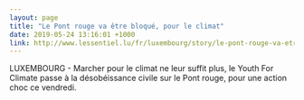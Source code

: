 ```yaml
---
layout: page
title: "Le Pont rouge va être bloqué, pour le climat"
date: 2019-05-24 13:16:01 +1000
link: http://www.lessentiel.lu/fr/luxembourg/story/le-pont-rouge-va-etre-bloque-pour-le-climat-30066360
---
```


LUXEMBOURG - Marcher pour le climat ne leur suffit plus, le Youth For Climate passe à la désobéissance civile sur le Pont rouge, pour une action choc ce vendredi.